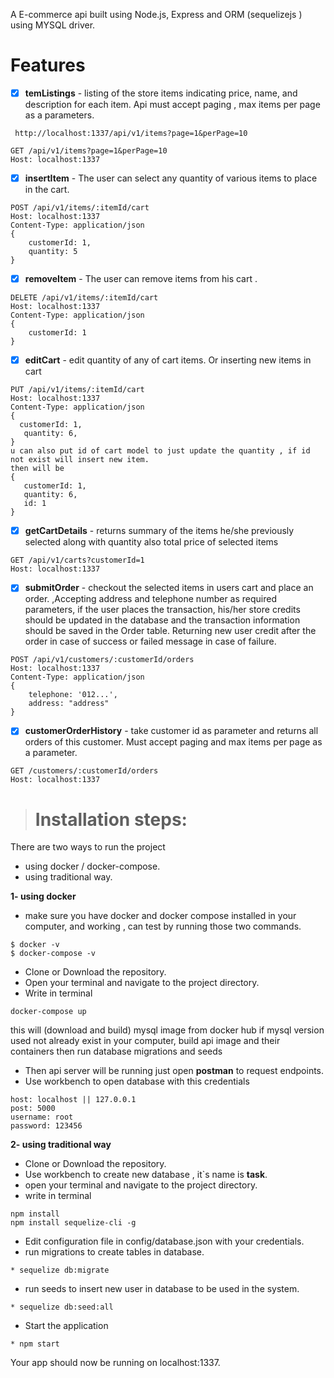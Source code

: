 A E-commerce api built using Node.js, Express and ORM (sequelizejs ) using MYSQL driver. 
# Features
* [x] **temListings** - listing of the store items indicating price, name, and description for each item. Api must accept paging , max items per page as a parameters. 
```
 http://localhost:1337/api/v1/items?page=1&perPage=10

GET /api/v1/items?page=1&perPage=10
Host: localhost:1337
```
* [x] **insertItem**  - The user can select any quantity of various items to place in the cart.
```
POST /api/v1/items/:itemId/cart
Host: localhost:1337
Content-Type: application/json
{
    customerId: 1,
    quantity: 5
}
```
* [x] **removeItem**  - The user can remove items from his cart .
```
DELETE /api/v1/items/:itemId/cart
Host: localhost:1337
Content-Type: application/json
{
    customerId: 1
}
```
* [x] **editCart**    -  edit quantity of any of cart items. Or inserting new items in cart
```
PUT /api/v1/items/:itemId/cart
Host: localhost:1337
Content-Type: application/json
{
  customerId: 1,
   quantity: 6,
}
u can also put id of cart model to just update the quantity , if id not exist will insert new item.
then will be 
{
   customerId: 1,
   quantity: 6,
   id: 1
}
```
* [x] **getCartDetails** -   returns summary of the items he/she previously selected  along with quantity also total price of selected items
```
GET /api/v1/carts?customerId=1
Host: localhost:1337
```
* [x] **submitOrder** -  checkout the selected items in users cart and place an order. ,Accepting  address and telephone number as required parameters, if the user places the transaction, his/her store credits should be updated in the database and the transaction information should be saved in the Order table. Returning new user credit after the order in case of success or failed message in case of failure.
```
POST /api/v1/customers/:customerId/orders
Host: localhost:1337
Content-Type: application/json
{
    telephone: '012...',
    address: "address"
} 
```
* [x] **customerOrderHistory** - take customer id as parameter and returns all orders of this customer. Must accept paging and max items per page as a parameter.
```
GET /customers/:customerId/orders
Host: localhost:1337
```

> # Installation steps:
There are two ways to run the project
- using docker / docker-compose.
- using traditional way.

**1- using docker**
* make sure you have docker and docker compose installed in your computer, and working , can test by running those two commands.
```
$ docker -v
$ docker-compose -v
``` 
* Clone or Download the repository.
* Open your terminal and navigate to the project directory.
* Write in terminal
```
docker-compose up
```
this will (download and build) mysql image from docker hub if mysql version used not already exist in your computer, build api image and their containers then run database migrations and seeds

* Then api server will be running just open **postman** to request endpoints.
* Use workbench to open database  with this credentials

```
host: localhost || 127.0.0.1
post: 5000
username: root
password: 123456
```


**2- using traditional way**
* Clone or Download the repository.
* Use workbench to create new database , it`s name is **task**.
* open your terminal and navigate to the project directory.
* write in terminal
```
npm install
npm install sequelize-cli -g
```
* Edit configuration file in config/database.json with your credentials.
* run migrations to create tables in database.
```
* sequelize db:migrate
```
* run seeds to insert new user in database to be used in the system.
```
* sequelize db:seed:all
```
* Start the application
```
* npm start
```
Your app should now be running on localhost:1337.